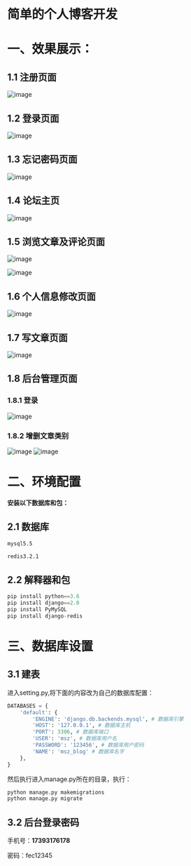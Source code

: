 # 简单的个人博客开发


# 一、效果展示：

## 1.1 注册页面


![image](https://user-images.githubusercontent.com/56242720/111177978-b116d280-85e5-11eb-8cd5-3539c0ddf4e6.png)



## 1.2 登录页面
![image](https://user-images.githubusercontent.com/56242720/111178263-ecb19c80-85e5-11eb-891e-657a45a88a26.png)


## 1.3 忘记密码页面
![image](https://user-images.githubusercontent.com/56242720/111178363-05ba4d80-85e6-11eb-825f-6fbb7bfc440e.png)


## 1.4 论坛主页
![image](https://user-images.githubusercontent.com/56242720/111178467-2387b280-85e6-11eb-955d-b3c651c50d41.png)



## 1.5 浏览文章及评论页面
![image](https://user-images.githubusercontent.com/56242720/111178548-3ef2bd80-85e6-11eb-9959-bed57bbd7a6d.png)

![image](https://user-images.githubusercontent.com/56242720/111178624-50d46080-85e6-11eb-9924-513af865df8f.png)


## 1.6 个人信息修改页面
![image](https://user-images.githubusercontent.com/56242720/111178708-6184d680-85e6-11eb-8ef6-d91e95347c77.png)



## 1.7 写文章页面
![image](https://user-images.githubusercontent.com/56242720/111178806-75c8d380-85e6-11eb-9958-c323cd4cff91.png)


## 1.8 后台管理页面

### 1.8.1 登录
![image](https://user-images.githubusercontent.com/56242720/111178879-8416ef80-85e6-11eb-8f0e-da2d7e05f41f.png)


### 1.8.2 增删文章类别
![image](https://user-images.githubusercontent.com/56242720/111178910-8aa56700-85e6-11eb-8bac-5dd1c63579fd.png)
![image](https://user-images.githubusercontent.com/56242720/111178949-91cc7500-85e6-11eb-8a13-77a06729acfc.png)




# 二、环境配置

**安装以下数据库和包：**

## 2.1 数据库

```bash
mysql5.5

redis3.2.1
```



## 2.2 解释器和包

```python
pip install python==3.6
pip install django==2.0
pip install PyMySQL
pip install django-redis
```



# 三、数据库设置

## 3.1 建表
进入setting.py,将下面的内容改为自己的数据库配置：

```python
DATABASES = {
    'default': {
        'ENGINE': 'django.db.backends.mysql', # 数据库引擎
        'HOST': '127.0.0.1', # 数据库主机
        'PORT': 3306, # 数据库端口
        'USER': 'msz', # 数据库用户名
        'PASSWORD': '123456', # 数据库用户密码
        'NAME': 'msz_blog' # 数据库名字
    },
}
```

然后执行进入manage.py所在的目录，执行：
```python
python manage.py makemigrations
python manage.py migrate
```


## 3.2 后台登录密码

手机号：**17393176178**

密码：fec12345







